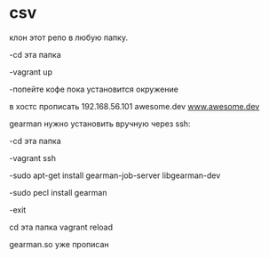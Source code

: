 # csv
клон этот репо в любую папку.

-cd эта папка

-vagrant up

-попейте кофе пока установится окружение

в хостс прописать 192.168.56.101 awesome.dev www.awesome.dev

gearman нужно установить вручную через ssh:

-cd эта папка

-vagrant ssh

-sudo apt-get install gearman-job-server libgearman-dev

-sudo pecl install gearman

-exit

cd эта папка vagrant reload

gearman.so уже прописан

